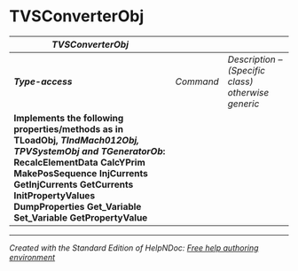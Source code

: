 # TVSConverterObj

| ***TVSConverterObj*** |  |  |
| --- | --- | --- |
| ***Type-access*** | *Command* | *Description – (Specific class) otherwise generic* |
| **Implements the following properties/methods as in TLoadObj, *TIndMach012Obj, TPVSystemObj and TGeneratorOb*:** **RecalcElementData** **CalcYPrim** **MakePosSequence** **InjCurrents** **GetInjCurrents** **GetCurrents** **InitPropertyValues** **DumpProperties** **Get\_Variable** **Set\_Variable** **GetPropertyValue** |  |  |



***
_Created with the Standard Edition of HelpNDoc: [Free help authoring environment](<https://www.helpndoc.com/help-authoring-tool>)_
